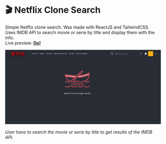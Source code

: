 <h1> 🎬 Netflix Clone Search </h1>

Simple Netflix clone search. Was made with ReactJS and TailwindCSS. <br />
Uses IMDB API to search movie or serie by title and display them with the info. <br />
Live preview: <a href="https://effortless-pavlova-52c33e.netlify.app/" target="_blank"><b>Go!</b></a> <br/>

<img src="./src/img/NetflixChallenge.jpg"/>

<i>User have to search the movie or serie by title to get results of the IMDB API. </i>

